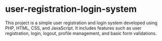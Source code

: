 # user-registration-login-system
This project is a simple user registration and login system developed using PHP, HTML, CSS, and JavaScript. It includes features such as user registration, login, logout, profile management, and basic form validations.
